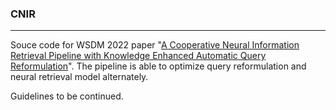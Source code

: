### CNIR

-----

Souce code for WSDM 2022 paper "[A Cooperative Neural Information Retrieval Pipeline with Knowledge Enhanced Automatic Query Reformulation](http://www.thuir.cn/group/~YQLiu/)". The pipeline is able to optimize query reformulation and neural retrieval model alternately.



Guidelines to be continued.







